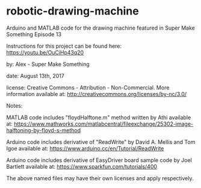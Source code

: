 # robotic-drawing-machine
Arduino and MATLAB code for the drawing machine featured in Super Make Something Episode 13

Instructions for this project can be found here: https://youtu.be/OuCiHp43q20

by: Alex - Super Make Something

date: August 13th, 2017

license: Creative Commons - Attribution - Non-Commercial. More information available at: http://creativecommons.org/licenses/by-nc/3.0/

Notes:

MATLAB code includes "floydHalftone.m" method written by Athi available at: https://www.mathworks.com/matlabcentral/fileexchange/25302-image-halftoning-by-floyd-s-method

Arduino code includes derivative of "ReadWrite" by David A. Mellis and Tom Igoe available at: https://www.arduino.cc/en/Tutorial/ReadWrite

Arduino code includes derivative of EasyDriver board sample code by Joel Bartlett available at: https://www.sparkfun.com/tutorials/400

The above named files may have their own licenses and apply respectively.
